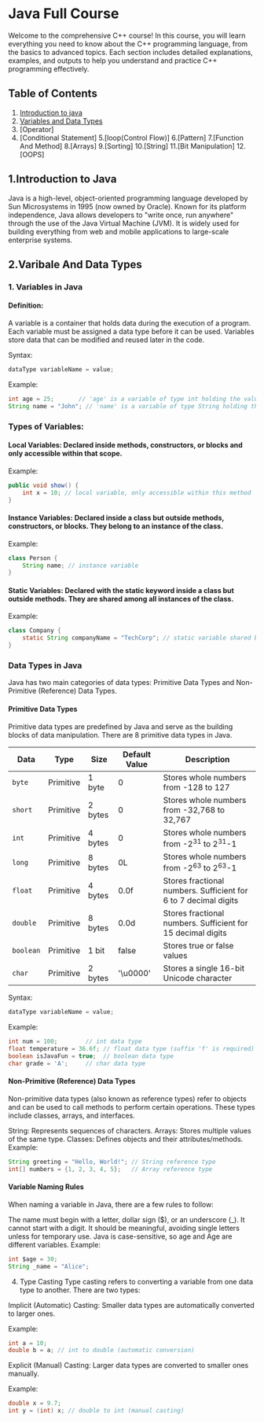 # Java Full Course

Welcome to the comprehensive C++ course! In this course, you will learn everything you need to know about the C++ programming language, from the basics to advanced topics. Each section includes detailed explanations, examples, and outputs to help you understand and practice C++ programming effectively.

## Table of Contents

1. [Introduction to java](#1.Intoduction-to-Java)
2. [Variables and Data Types](#2.Variable-And-Data-Types)
3. [Operator]
4. [Conditional Statement]
5.[loop(Control Flow)]
6.[Pattern]
7.[Function And Method]
8.[Arrays]
9.[Sorting]
10.[String]
11.[Bit Manipulation]
12.[OOPS]

## 1.Introduction to Java
Java is a high-level, object-oriented programming language developed by Sun Microsystems in 1995 (now owned by Oracle). Known for its platform independence, Java allows developers to "write once, run anywhere" through the use of the Java Virtual Machine (JVM). It is widely used for building everything from web and mobile applications to large-scale enterprise systems.

## 2.Varibale And Data Types
### 1. Variables in Java
#### Definition:
A variable is a container that holds data during the execution of a program. Each variable must be assigned a data type before it can be used. Variables store data that can be modified and reused later in the code.

Syntax:
```java
dataType variableName = value;
```
Example:
```java
int age = 25;       // 'age' is a variable of type int holding the value 25
String name = "John"; // 'name' is a variable of type String holding the value "John"
```
### Types of Variables:
#### Local Variables: Declared inside methods, constructors, or blocks and only accessible within that scope.

Example:
```java
public void show() {
    int x = 10; // local variable, only accessible within this method
}
```
#### Instance Variables: Declared inside a class but outside methods, constructors, or blocks. They belong to an instance of the class.

Example:
```java
class Person {
    String name; // instance variable
}
```
#### Static Variables: Declared with the static keyword inside a class but outside methods. They are shared among all instances of the class.

Example:
```java
class Company {
    static String companyName = "TechCorp"; // static variable shared by all objects
}
```
###  Data Types in Java
Java has two main categories of data types: Primitive Data Types and Non-Primitive (Reference) Data Types.

#### Primitive Data Types
Primitive data types are predefined by Java and serve as the building blocks of data manipulation. There are 8 primitive data types in Java.

| Data    | Type    | Size      | Default Value | Description                                                     |
|---------|---------|-----------|---------------|-----------------------------------------------------------------|
| `byte`  | Primitive | 1 byte  | 0             | Stores whole numbers from -128 to 127                           |
| `short` | Primitive | 2 bytes | 0             | Stores whole numbers from -32,768 to 32,767                     |
| `int`   | Primitive | 4 bytes | 0             | Stores whole numbers from -2<sup>31</sup> to 2<sup>31</sup>-1   |
| `long`  | Primitive | 8 bytes | 0L            | Stores whole numbers from -2<sup>63</sup> to 2<sup>63</sup>-1   |
| `float` | Primitive | 4 bytes | 0.0f          | Stores fractional numbers. Sufficient for 6 to 7 decimal digits |
| `double`| Primitive | 8 bytes | 0.0d          | Stores fractional numbers. Sufficient for 15 decimal digits     |
| `boolean`| Primitive| 1 bit   | false         | Stores true or false values                                     |
| `char`  | Primitive | 2 bytes | '\u0000'      | Stores a single 16-bit Unicode character                        |

Syntax:
```java
dataType variableName = value;
```
Example:
```java
int num = 100;        // int data type
float temperature = 36.6f; // float data type (suffix 'f' is required)
boolean isJavaFun = true;  // boolean data type
char grade = 'A';     // char data type
```
#### Non-Primitive (Reference) Data Types
Non-primitive data types (also known as reference types) refer to objects and can be used to call methods to perform certain operations. These types include classes, arrays, and interfaces.

String: Represents sequences of characters.
Arrays: Stores multiple values of the same type.
Classes: Defines objects and their attributes/methods.
Example:
```java
String greeting = "Hello, World!"; // String reference type
int[] numbers = {1, 2, 3, 4, 5};   // Array reference type
```
#### Variable Naming Rules
When naming a variable in Java, there are a few rules to follow:

The name must begin with a letter, dollar sign ($), or an underscore (_).
It cannot start with a digit.
It should be meaningful, avoiding single letters unless for temporary use.
Java is case-sensitive, so age and Age are different variables.
Example:
```java
int $age = 30;
String _name = "Alice";
```
4. Type Casting
Type casting refers to converting a variable from one data type to another. There are two types:

Implicit (Automatic) Casting: Smaller data types are automatically converted to larger ones.

Example:
```java
int a = 10;
double b = a; // int to double (automatic conversion)
```
Explicit (Manual) Casting: Larger data types are converted to smaller ones manually.

Example:
```java
double x = 9.7;
int y = (int) x; // double to int (manual casting)
```
